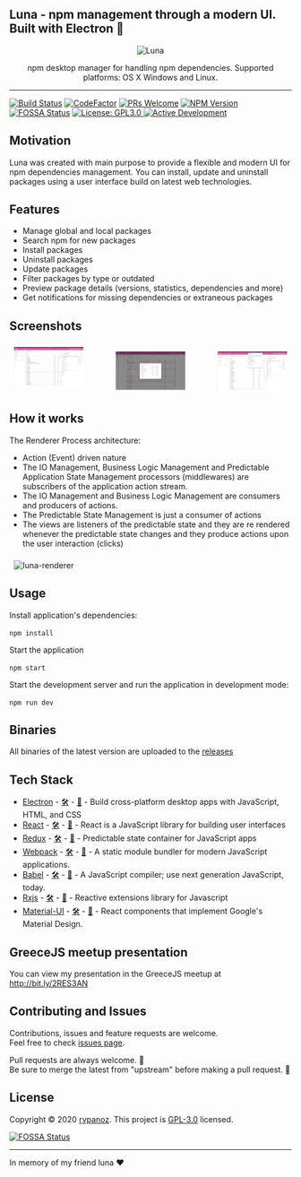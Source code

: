 ## Luna - npm management through a modern UI. Built with Electron :hibiscus:

<p align="center">
  <img alt="Luna" src="./media/images/luna-small.jpeg">
</p>

<p align="center">npm desktop manager for handling npm dependencies. Supported platforms: OS X Windows and Linux.</p>

---

[![Build Status](https://travis-ci.com/rvpanoz/luna.svg?branch=master)](https://travis-ci.com/rvpanoz/luna)
[![CodeFactor](https://www.codefactor.io/repository/github/rvpanoz/luna/badge)](https://www.codefactor.io/repository/github/rvpanoz/luna)
[![PRs Welcome](https://img.shields.io/badge/PRs-welcome-brightgreen.svg?style=flat-square)](http://makeapullrequest.com)
[![NPM Version](https://img.shields.io/npm/v/npm.svg?style=flat)]()
[![FOSSA Status](https://app.fossa.com/api/projects/git%2Bgithub.com%2Frvpanoz%2Fluna.svg?type=shield)](https://app.fossa.com/projects/git%2Bgithub.com%2Frvpanoz%2Fluna?ref=badge_shield)
<a href="https://github.com/rvpanoz/luna/blob/master/LICENSE">
<img alt="License: GPL3.0" src="https://img.shields.io/badge/License-GPL3.0-yellow.svg" target="_blank" />
</a>
[![Active Development](https://img.shields.io/badge/Maintenance%20Level-Actively%20Developed-brightgreen.svg)](https://gist.github.com/cheerfulstoic/d107229326a01ff0f333a1d3476e068d)

## Motivation

Luna was created with main purpose to provide a flexible and modern UI for npm dependencies management. You can install, update and uninstall packages using a user interface build on latest web technologies.

## Features

- Manage global and local packages
- Search npm for new packages
- Install packages
- Uninstall packages
- Update packages
- Filter packages by type or outdated
- Preview package details (versions, statistics, dependencies and more)
- Get notifications for missing dependencies or extraneous packages

## Screenshots

<div style="display: flex; flex-wrap: wrap;padding: 0 4px; justify-content: space-between;">
  <div style="flex: 25%;max-width: 25%;padding: 0 4px;">
    <img style="margin-top: 8px; vertical-align: middle;" title="luna-1" src="./media/images/luna-screen-1.png"/>
  </div>
  <div style="flex: 25%;max-width: 25%;padding: 8px 4px;">
    <img style="margin-top: 8px; vertical-align: middle;" title="luna-2" src="./media/images/luna-screen-2.png"/>
  </div>
  <div style="flex: 25%;max-width: 25%;padding: 8px 4px;">
    <img style="margin-top: 8px; vertical-align: middle;" title="luna-3" src="./media/images/luna-screen-3.png"/>
  </div>
</div>

## How it works

The Renderer Process architecture:

- Action (Event) driven nature
- The IO Management, Business Logic Management and Predictable Application State Management processors (middlewares)
  are subscribers of the application action stream.
- The IO Management and Business Logic Management are consumers and producers of actions.
- The Predictable State Management is just a consumer of actions
- The views are listeners of the predictable state and they are re rendered whenever the predictable state changes
  and they produce actions upon the user interaction (clicks)

<div style="display: flex; flex-wrap: wrap;padding: 0 4px;">
  <div style="flex: 25%;max-width: 100%;padding: 0 4px;">
    <img style="margin-top: 8px; vertical-align: middle;" title="luna-renderer" src="./media/images/luna-renderer.png"/>
  </div>
</div>

## Usage

Install application's dependencies:

`npm install`

Start the application

`npm start`

Start the development server and run the application in development mode:

`npm run dev`

## Binaries

All binaries of the latest version are uploaded to the [releases](https://github.com/rvpanoz/luna/releases)

## Tech Stack

- [Electron](https://electronjs.org//) - [🛠](https://stackshare.io/electron) - [🐙](https://github.com/electron/electron) - Build cross-platform desktop apps with JavaScript, HTML, and CSS
- [React](https://reactjs.org/) - [🛠](https://stackshare.io/react) - [🐙](https://github.com/facebook/react) - React is a JavaScript library for building user interfaces
- [Redux](https://redux.js.org/) - [🛠](https://stackshare.io/reduxjs) - [🐙](https://github.com/reduxjs/redux) - Predictable state container for JavaScript apps
- [Webpack](https://webpack.js.org/) - [🛠️](https://stackshare.io/webpack) - [🐙](https://github.com/webpack/webpack) - A static module bundler for modern JavaScript applications.
- [Babel](https://babeljs.io/) - [🛠️](https://stackshare.io/babel) - [🐙](https://github.com/babel/babel) - A JavaScript compiler; use next generation JavaScript, today.
- [Rxjs](https://rxjs-dev.firebaseapp.com/) - [🛠️](https://stackshare.io/rxjs) - [🐙](https://github.com/Reactive-Extensions/RxJS) - Reactive extensions library for Javascript
- [Material-UI](https://material-ui.com//) - [🛠️](https://stackshare.io/material-ui) - [🐙](https://github.com/mui-org/material-ui) - React components that implement Google's Material Design.

## GreeceJS meetup presentation

You can view my presentation in the GreeceJS meetup at http://bit.ly/2RES3AN

## Contributing and Issues

Contributions, issues and feature requests are welcome. <br />Feel free to check [issues page](https://github.com/rvpanoz/luna/issues).

Pull requests are always welcome. 💪 <br />
Be sure to merge the latest from "upstream" before making a pull request. 🙏

## License

Copyright © 2020 [rvpanoz](https://github.com/rvpanoz). This project is [GPL-3.0](https://github.com/rvpanoz/luna/blob/master/LICENSE) licensed.

[![FOSSA Status](https://app.fossa.io/api/projects/git%2Bgithub.com%2Frvpanoz%2Fluna.svg?type=large)](https://app.fossa.io/projects/git%2Bgithub.com%2Frvpanoz%2Fluna?ref=badge_large)

---

In memory of my friend luna :heart:
